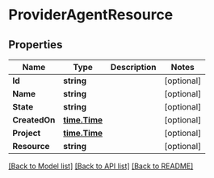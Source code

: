 # ProviderAgentResource

## Properties

Name | Type | Description | Notes
------------ | ------------- | ------------- | -------------
**Id** | **string** |  | [optional] 
**Name** | **string** |  | [optional] 
**State** | **string** |  | [optional] 
**CreatedOn** | [**time.Time**](time.Time.md) |  | [optional] 
**Project** | [**time.Time**](time.Time.md) |  | [optional] 
**Resource** | **string** |  | [optional] 

[[Back to Model list]](../README.md#documentation-for-models) [[Back to API list]](../README.md#documentation-for-api-endpoints) [[Back to README]](../README.md)


